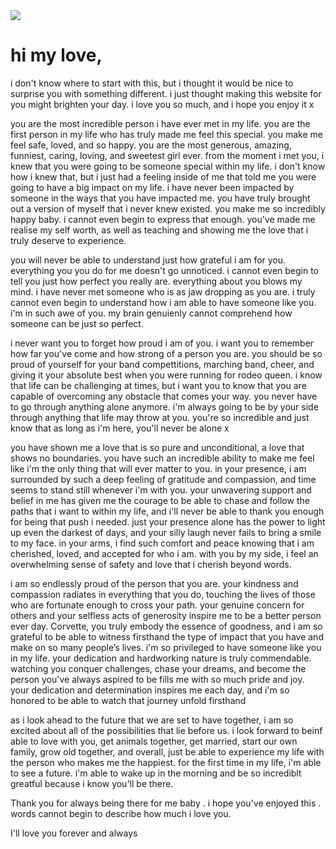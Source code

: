 <div class="container">
	<label>
	<div class="heart">
		<img src="https://upload.wikimedia.org/wikipedia/commons/4/42/Love_Heart_SVG.svg"></img>
	</div>
	<input id="messageState" type="checkbox" style="display:none"/>
	</label>
	<div class="message">
		<h1>hi my love,</h1>
<p>
i don't know where to start with this, but i thought it would be nice to surprise you with something different. i just thought making this website for you might brighten your day. i love you so much, and i hope you enjoy it x 
<div> 
you are the most incredible person i have ever met in my life. you are the first person in my life who has truly made me feel this special. you make me feel safe, loved, and so happy. you are the most generous, amazing, funniest, caring, loving, and sweetest girl ever. from the moment i met you, i knew that you were going to be someone special within my life. i don't know how i knew that, but i just had a feeling inside of me that told me you were going to have a big impact on my life. i have never been impacted by someone in the ways that you have impacted me. you have truly brought out a version of myself that i never knew existed. you make me so incredibly happy baby. i cannot even begin to express that enough. you've made me realise my self worth, as well as teaching and showing me the love that i truly deserve to experience. 
  <p>
you will never be able to understand just how grateful i am for you. everything you you do for me doesn't go unnoticed. i cannot even begin to tell you just how perfect you really  are. everything about you blows my mind. i have never met someone who is as jaw dropping as you are. i truly cannot even begin to understand how i am able to have someone like you. i'm in such awe of you. my brain genuienly cannot comprehend how someone can be just so perfect.
<div>
i never want you to forget how proud i am of you. i want you to remember how far you've come and how strong of a person you are. you should be so proud of yourself for your band compettitions, marching band, cheer, and giving it your absolute best when you were running for rodeo queen. i know that life can be challenging at times, but i want you to know that you are capable of overcoming any obstacle that comes your way. you never have to go through anything alone anymore. i'm always going to be by your side through anything that life may throw at you. you're so incredible and just know that as long as i'm here, you'll never be alone x 
  <p>
you have shown me a love that is so pure and unconditional, a love that shows no boundaries. you have such an incredible ability to make me feel like i'm the only thing that will ever matter to you. in your presence, i am surrounded by such a deep feeling of gratitude and compassion, and time seems to stand still whenever i'm with you. your unwavering support and belief in me has given me the courage to be able to chase and follow the paths that i want to within my life, and i'll never be able to thank you enough for being that push i needed. just your presence alone has the power to light up even the darkest of days, and your silly laugh never fails to bring a smile to my face. in your arms, i find such comfort and peace knowing that i am cherished, loved, and accepted for who i am. with you by my side, i feel an overwhelming sense of safety and love that i cherish beyond words.     
  <div>
  i am so endlessly proud of the person that you are. your kindness and compassion radiates in everything that you do, touching the lives of those who are fortunate enough to cross your path. your genuine concern for others and your selfless acts of generosity inspire me to be a better person ever day. Corvette, you truly embody the essence of goodness, and i am so grateful to be able to witness firsthand the type of impact that you have and make on so many people’s lives. i'm so privileged to have someone like you in my life. your dedication and hardworking nature is truly commendable. watching you conquer challenges, chase your dreams, and become the person you've always aspired to be fills me with so much pride and joy. your dedication and determination inspires me each day, and i'm so honored to be able to watch that journey unfold firsthand
<p>
  as i look ahead to the future that we are set to have together, i am so excited about all of the possibilities that lie before us. i look forward to beinf able to love with you, get animals together, get married, start our own family, grow old together, and overall, just be able to experience my life with the person who makes me the happiest. for the first time in my life, i'm able to see a future. i'm able to wake up in the morning and be so incrediblt greatful because i know you'll be there.
  <div>
    Thank you for always being there for me baby . i hope you've enjoyed this . words cannot begin to describe how much i love you. 
    <p>
I'll love you forever and always
</p>
	</div>
</div>
